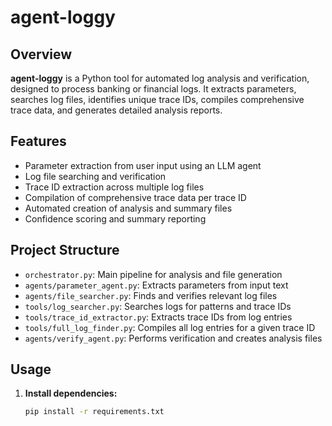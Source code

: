 # agent-loggy

## Overview

**agent-loggy** is a Python tool for automated log analysis and verification, designed to process banking or financial logs. It extracts parameters, searches log files, identifies unique trace IDs, compiles comprehensive trace data, and generates detailed analysis reports.

## Features

- Parameter extraction from user input using an LLM agent
- Log file searching and verification
- Trace ID extraction across multiple log files
- Compilation of comprehensive trace data per trace ID
- Automated creation of analysis and summary files
- Confidence scoring and summary reporting

## Project Structure

- `orchestrator.py`: Main pipeline for analysis and file generation
- `agents/parameter_agent.py`: Extracts parameters from input text
- `agents/file_searcher.py`: Finds and verifies relevant log files
- `tools/log_searcher.py`: Searches logs for patterns and trace IDs
- `tools/trace_id_extractor.py`: Extracts trace IDs from log entries
- `tools/full_log_finder.py`: Compiles all log entries for a given trace ID
- `agents/verify_agent.py`: Performs verification and creates analysis files

## Usage

1. **Install dependencies:**
   ```bash
   pip install -r requirements.txt